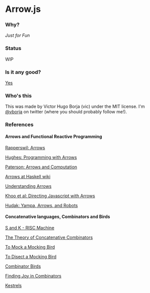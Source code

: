 Arrow.js
========

### Why?

*Just for Fun*

### Status

WIP

### Is it any good?

[Yes](https://news.ycombinator.com/item?id=3067434)

### Who's this

This was made by Victor Hugo Borja (vic) under the MIT license. I'm [@vborja](http://twitter.com/vborja) on twitter (where you should probably follow me!).

### References

#### Arrows and Functional Reactive Programming

[Rapperswil: Arrows ](http://wiki.ifs.hsr.ch/SemProgAnTr/files/ArrowsV4Final.pdf "Arrows")

[Hughes: Programming with Arrows](http://www.cse.chalmers.se/~rjmh/afp-arrows.pdf)

[Paterson: Arrows and Computation](http://www.soi.city.ac.uk/~ross/talks/fop.pdf)

[Arrows at Haskell wiki](http://www.haskell.org/haskellwiki/Arrow)

[Understanding Arrows](http://en.wikibooks.org/wiki/Haskell/Understanding_arrows)

[Khoo et al: Directing Javascript with Arrows](http://www.cs.umd.edu/~jfoster/papers/dls09-arrows.pdf)

[Hudak: Yampa, Arrows, and Robots](http://www.cs.yale.edu/homes/hudak/CS429F04/LectureSlides/YampaForCs429.ppt)

#### Concatenative languages, Combinators and Birds

[S and K - RISC Machine](http://www.cs.rit.edu/~ats/plt-2005-1/ski.pdf)

[The Theory of Concatenative Combinators](http://tunes.org/~iepos/joy.html)

[To Mock a Mocking Bird](http://en.wikipedia.org/wiki/To_Mock_a_Mockingbird)

[To Disect a Mocking Bird](http://dkeenan.com/Lambda/index.htm)

[Combinator Birds](http://www.angelfire.com/tx4/cus/combinator/birds.html)

[Finding Joy in Combinators](https://github.com/raganwald/homoiconic/blob/master/2008-11-16/joy.md)

[Kestrels](https://github.com/raganwald/homoiconic/blob/master/2008-10-29/kestrel.markdown)

